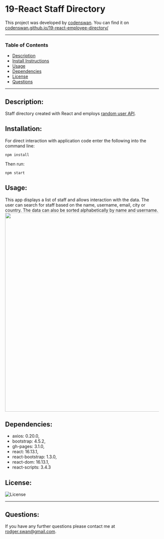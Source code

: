 # 19-React Staff Directory
This project was developed by [codenswan](https://github.com/codenswan). You can find it on [codenswan.github.io/19-react-employee-directory/](https://codenswan.github.io/19-react-employee-directory/)&nbsp;  

---

### Table of Contents
* [Description](#Description)
* [Install Instructions](#Installation)
* [Usage](#Usage)
* [Dependencies](#Dependencies)
* [License](#License)
* [Questions](#Questions)

---

## Description:
Staff directory created with React and employs [random user API](https://randomuser.me/documentation).

## Installation:
For direct interaction with application code enter the following into the command line:

    npm install

Then run:

    npm start

## Usage:
This app displays a list of staff and allows interaction with the data. The user can search for staff based on the name, username, email, city or country. The data can also be sorted alphabetically by name and username.
<img src="public/images/Screen%20Shot%202020-09-30%20at%208.44.23%20pm.png" width="650"/>

## Dependencies:
* axios: 0.20.0,
* bootstrap: 4.5.2,
* gh-pages: 3.1.0,
* react: 16.13.1,
* react-bootstrap: 1.3.0,
* react-dom: 16.13.1,
* react-scripts: 3.4.3

## License:
![License](https://img.shields.io/badge/License-MIT-green)

---
## Questions:
If you have any further questions please contact me at [rodger.swan@gmail.com](mailto:rodger.swan@gmail.com).
